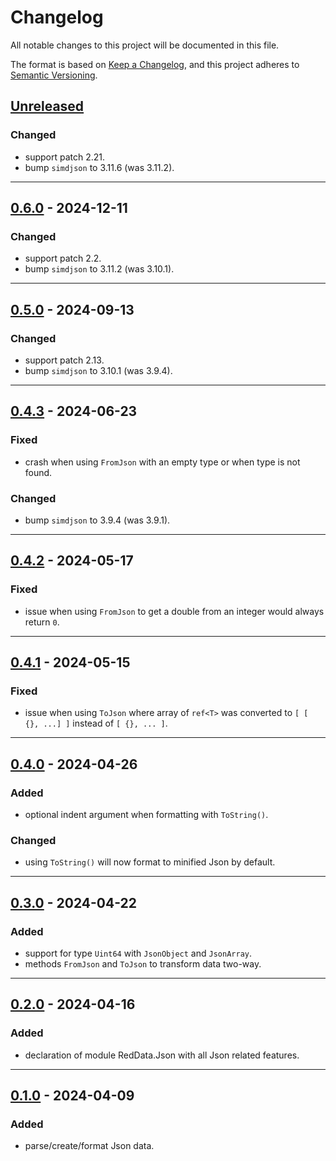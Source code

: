 # Changelog
All notable changes to this project will be documented in this file.

The format is based on [Keep a Changelog](https://keepachangelog.com/en/1.0.0/),
and this project adheres to [Semantic Versioning](https://semver.org/spec/v2.0.0.html).

## [Unreleased]
### Changed
- support patch 2.21.
- bump `simdjson` to 3.11.6 (was 3.11.2).

------------------------

## [0.6.0] - 2024-12-11
### Changed
- support patch 2.2.
- bump `simdjson` to 3.11.2 (was 3.10.1).

------------------------

## [0.5.0] - 2024-09-13
### Changed
- support patch 2.13.
- bump `simdjson` to 3.10.1 (was 3.9.4).

------------------------

## [0.4.3] - 2024-06-23
### Fixed
- crash when using `FromJson` with an empty type or when type is not found.

### Changed
- bump `simdjson` to 3.9.4 (was 3.9.1).

------------------------

## [0.4.2] - 2024-05-17
### Fixed
- issue when using `FromJson` to get a double from an integer would always
  return `0`.

------------------------

## [0.4.1] - 2024-05-15
### Fixed
- issue when using `ToJson` where array of `ref<T>` was converted to
  `[ [ {}, ...] ]` instead of `[ {}, ... ]`.

------------------------

## [0.4.0] - 2024-04-26
### Added
- optional indent argument when formatting with `ToString()`.

### Changed
- using `ToString()` will now format to minified Json by default.

------------------------

## [0.3.0] - 2024-04-22
### Added
- support for type `Uint64` with `JsonObject` and `JsonArray`.
- methods `FromJson` and `ToJson` to transform data two-way.

------------------------

## [0.2.0] - 2024-04-16
### Added
- declaration of module RedData.Json with all Json related features.

------------------------

## [0.1.0] - 2024-04-09
### Added
- parse/create/format Json data.

<!-- Table of releases -->
[Unreleased]: https://github.com/rayshader/cp2077-red-data/compare/v0.6.0...HEAD
[0.6.0]: https://github.com/rayshader/cp2077-red-data/compare/v0.5.0...v0.6.0
[0.5.0]: https://github.com/rayshader/cp2077-red-data/compare/v0.4.3...v0.5.0
[0.4.3]: https://github.com/rayshader/cp2077-red-data/compare/v0.4.2...v0.4.3
[0.4.2]: https://github.com/rayshader/cp2077-red-data/compare/v0.4.1...v0.4.2
[0.4.1]: https://github.com/rayshader/cp2077-red-data/compare/v0.4.0...v0.4.1
[0.4.0]: https://github.com/rayshader/cp2077-red-data/compare/v0.3.0...v0.4.0
[0.3.0]: https://github.com/rayshader/cp2077-red-data/compare/v0.2.0...v0.3.0
[0.2.0]: https://github.com/rayshader/cp2077-red-data/compare/v0.1.0...v0.2.0
[0.1.0]: https://github.com/rayshader/cp2077-red-data/releases/tag/v0.1.0
